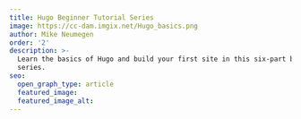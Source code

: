 ```yaml
---
title: Hugo Beginner Tutorial Series
image: https://cc-dam.imgix.net/Hugo_basics.png
author: Mike Neumegen
order: '2'
description: >-
  Learn the basics of Hugo and build your first site in this six-part beginner
  series.
seo:
  open_graph_type: article
  featured_image:
  featured_image_alt:
---
```


